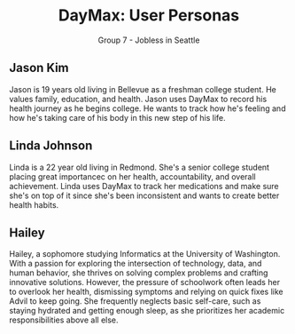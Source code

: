 <h1 align="center"><strong>DayMax: User Personas</strong></h1>
<p align="center">Group 7 - Jobless in Seattle</p>

## Jason Kim
Jason is 19 years old living in Bellevue as a freshman college student. He values family, education, and health. Jason uses DayMax to record his health journey as he begins college. He wants to track how he's feeling and how he's taking care of his body in this new step of his life.

## Linda Johnson
Linda is a 22 year old living in Redmond. She's a senior college student placing great importancec on her health, accountability, and overall achievement. Linda uses DayMax to track her medications and make sure she's on top of it since she's been inconsistent and wants to create better health habits.

## Hailey
Hailey, a sophomore studying Informatics at the University of Washington. With a passion for exploring the intersection of technology, data, and human behavior, she thrives on solving complex problems and crafting innovative solutions. 
However, the pressure of schoolwork often leads her to overlook her health, dismissing symptoms and relying on quick fixes like Advil to keep going. She frequently neglects basic self-care, such as staying hydrated and getting enough sleep, as she prioritizes her academic responsibilities above all else.